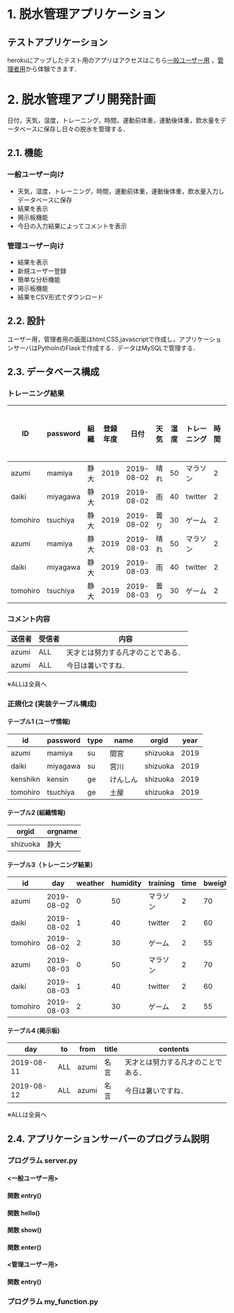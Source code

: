 # 1. 脱水管理アプリケーション
## テストアプリケーション
herokuにアップしたテスト用のアプリはアクセスはこちら[一般ユーザー用](http://test-server0701.herokuapp.com/)
，[管理者用](http://test-server0701.herokuapp.com/admin)から体験できます．




# 2. 脱水管理アプリ開発計画
日付，天気，湿度，トレーニング，時間，運動前体重，運動後体重，飲水量をデータベースに保存し日々の脱水を管理する．
## 2.1. 機能
### 一般ユーザー向け
- 天気，湿度，トレーニング，時間，運動前体重，運動後体重，飲水量入力しデータベースに保存
- 結果を表示
- 掲示板機能
- 今日の入力結果によってコメントを表示

### 管理ユーザー向け
- 結果を表示
- 新規ユーザー登録
- 簡単な分析機能
- 掲示板機能
- 結果をCSV形式でダウンロード

## 2.2. 設計
ユーザー用，管理者用の画面はhtml,CSS,javascriptで作成し，アプリケーションサーバはPytholnのFlaskで作成する．データはMySQLで管理する．

## 2.3. データベース構成

### トレーニング結果
|ID|password|組織|登録年度|日付|天気|湿度|トレーニング|時間|運動前体重|運動後体重|飲水量|
|---|---|---|---|---|---|---|---|---|---|---|---|
|azumi|mamiya|静大|2019|2019-08-02|晴れ|50|マラソン|2|70|68.9|0|
|daiki|miyagawa|静大|2019|2019-08-02|雨|40|twitter|2|60|59.8|0.1|
|tomohiro|tsuchiya|静大|2019|2019-08-02|曇り|30|ゲーム|2|55|54.9|0.3|
|azumi|mamiya|静大|2019|2019-08-03|晴れ|50|マラソン|2|70|68.9|0|
|daiki|miyagawa|静大|2019|2019-08-03|雨|40|twitter|2|60|59.8|0.1|
|tomohiro|tsuchiya|静大|2019|2019-08-03|曇り|30|ゲーム|2|55|54.9|0.3|

### コメント内容
|送信者|受信者|内容|
|---|---|---|
|azumi|ALL|天才とは努力する凡才のことである．|
|azumi|ALL|今日は暑いですね．|

※ALLは全員へ

### 正規化2 (実装テーブル構成)

#### テーブル1 (ユーザ情報)
|id|password|type|name|orgid|year|
|---|---|---|---|---|---|
|azumi|mamiya|su|間宮|shizuoka|2019|
|daiki|miyagawa|su|宮川|shizuoka|2019|
|kenshikn|kensin|ge|けんしん|shizuoka|2019|
|tomohiro|tsuchiya|ge|土屋|shizuoka|2019|

#### テーブル2 (組織情報)
|orgid|orgname|
|---|---|
|shizuoka|静大|


#### テーブル3（トレーニング結果）
|id|day|weather|humidity|training|time|bweight|aweight|water|
|---|---|---|---|---|---|---|---|-
|azumi|2019-08-02|0|50|マラソン|2|70|68.9|0|
|daiki|2019-08-02|1|40|twitter|2|60|59.8|0.1|
|tomohiro|2019-08-02|2|30|ゲーム|2|55|54.9|0.3|
|azumi|2019-08-03|0|50|マラソン|2|70|68.9|0|
|daiki|2019-08-03|1|40|twitter|2|60|59.8|0.1|
|tomohiro|2019-08-03|2|30|ゲーム|2|55|54.9|0.3|

#### テーブル4 (掲示板)
|day|to|from|title|contents|
|---|---|---|---|---|
|2019-08-11|ALL|azumi|名言|天才とは努力する凡才のことである．|
|2019-08-12|ALL|azumi|名言|今日は暑いですね．|

※ALLは全員へ

## 2.4. アプリケーションサーバーのプログラム説明
### プログラム server.py
#### <一般ユーザー用>
#### 関数 entry()
#### 関数 hello()
#### 関数 show()
#### 関数 enter()

#### <管理ユーザー用>
#### 関数 entry()

### プログラム my_function.py